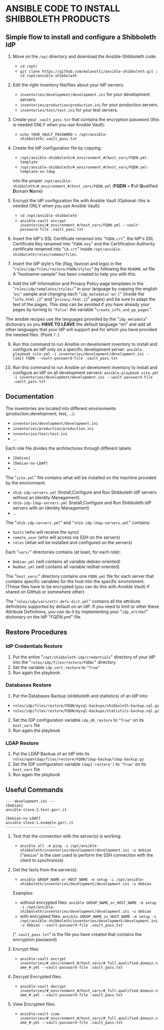 # ANSIBLE CODE TO INSTALL SHIBBOLETH PRODUCTS

## Simple flow to install and configure a Shibboleth IdP

1. Move on the ```/opt``` directory and download the Ansible-Shibboleth code:
    * ```cd /opt/```
    * ```git clone https://github.com/malavolti/ansible-shibboleth.git ; cd /opt/ansible-shibboleth```

2. Edit the right inventory file/files about your IdP servers:
    * ```inventories/development/development.ini``` for your development servers.
    * ```inventories/production/production.ini``` for your production servers.
    * ```inventories/test/test.ini``` for your test servers.

3. Create your ```.vault_pass.txt``` that contains the encryption password (this is needed ONLY when you use Ansible Vault):
    * ```echo YOUR_VAULT_PASSWORD > /opt/ansible-shibboleth/.vault_pass.txt```

4. Create the IdP configuration file by copying:
    * ```/opt/ansible-shibboleth/#_environment_#/host_vars/FQDN.yml-template```
    * ```/opt/ansible-shibboleth/#_environment_#/host_vars/FQDN.yml-template-no-ldap```

   into the proper ```/opt/ansible-shibboleth/#_environment_#/host_vars/FQDN.yml```  (**FQDN** = **F**ull **Q**ualified **D**omain **N**ame)

5. Encrypt the IdP configuration file with Ansible Vault (Optional: this is needed ONLY when you use Ansible Vault):
    * ```cd /opt/ansible-shibboleth```
    * ```ansible-vault encrypt inventories/#_environment_#/host_vars/FQDN.yml --vault-password-file .vault_pass.txt```

6. Insert the IdP's SSL Certificate renamed into "```FQDN.crt```", the IdP's SSL Certificate Key renamed into "```FQDN.key```" and the Certification Authority certificate renamed into "```CA.crt```" inside ```/opt/ansible-shibboleth/roles/common/files```.

7. Insert the IdP style's file (flag, favicon and logo) in the "```roles/idp/files/restore/FQDN/styles```" by following the ```README.md``` file. A "hostname-sample" has been created to help you with this.

8. Add the IdP Information and Privacy Policy page templates in the "```roles/idp/templates/styles/```" in your language by copying the english '```en/```' sample and changing each "```idp_metadata['en']```" (inside the "```info.html.j2```" and "```privacy.html.j2```" pages) and be sure to adapt the text of the pages. This step can be avoided if you have already your pages by turning to ```"False"``` the variable "```create_info_and_pp_pages```".

The ansible recipes use the languages provided by the "```idp_metadata```" dictionary so you **HAVE TO LEAVE** the default language "en" and add all other languages that your IdP will support and for which you have provided the needed files. (Point ```7.```)

9. Run this command to run Ansible on develoment inventory to install and configure an IdP only on a specific development server:
    ```ansible-playbook site.yml -i inventories/development/development.ini --limit FQDN --vault-password-file .vault_pass.txt```

10. Run this command to run Ansible on develoment inventory to install and configure an IdP on all development servers:
    ```ansible-playbook site.yml -i inventories/development/development.ini --vault-password-file .vault_pass.txt```

## Documentation ##
The inventories are located into different environments (production,development, test, ...):
   - ```inventories/development/development.ini```
   - ```inventories/production/production.ini```
   - ```inventories/test/test.ini```
   - ...

Each role file divides the architectures through different labels:
   - ```[Debian]```
   - ```[Debian-no-LDAP]```
   - ...

The "```site.yml```" file contains what will be installed on the machine provided by the environment:
   - ```shib-idp-servers.yml``` (Install,Configure and Run Shibboleth IdP servers without an Identity Management)
   - ```shib-idp-ldap-servers.yml``` (Install,Configure and Run Shibboleth IdP servers with an Identity Management)
   - ...

The "```shib-idp-servers.yml```" and "```shib-idp-ldap-servers.yml```" contains:
   - ```hosts```        (who will receive the sync)
   - ```remote_user```  (who will access via SSH on the servers)
   - ```roles```        (what will be installed and configured on the servers)

Each "```vars/```" directories contains (at least, for each role):
   - ```Debian.yml```   (will contains all variable debian-oriented)
   - ```RedHat.yml```   (will contains all variable redhat-oriented)

The "```host_vars/```" directory contains one ```FQDN.yml``` file for each server that contains specific variables for the host into the specific environment.
(These files have to be encrypted (you can do this with Ansible Vault) if shared on GitHub or somewhere other)

The "```roles/idp/vars/attr-defs-dict.yml```" contains all the attribute definitions supported by default on an IdP. If you need to limit or other these Attribute Definitions, you can do it by implementing your "```idp_attrDef```" dictionary on the IdP "*FQDN.yml*" file.

## Restore Procedures ##

### IdP Credentials Restore

1. Put the entire "```/opt/shibboleth-idp/credentials```" directory of your IdP into the "```roles/idp/files/restore/FQDN/```" directory
2. Set the variable ```idp_cert_restore``` to ```"True"```
3. Run again the playbook

### Databases Restore

1. Put the Databases Backup (shibboleth and statistics) of an IdP into:
  - ```roles/idp/files/restore/FDQN/mysql-backups/shibboleth-backup.sql.gz```
  - ```roles/idp/files/restore/FQDN/mysql-backups/statistics-backup.sql.gz```

2. Set the IDP configuration variable ```idp_db_restore``` to ```"True"``` on its ```host_vars``` file
3. Run again the playbook

### LDAP Restore

1. Put the LDAP Backup of an IdP into its ```roles/openldap/files/restore/FQDN/ldap-backup/ldap-backup.gz```
2. Set the IDP configuration variable ```ldap['restore']``` to ```"True"``` on its ```host_vars``` file
3. Run again the playbook


## Useful Commands ##

```
--- development.ini ---
[Debian]
ansible-slave-2.test.garr.it

[Debian-no-LDAP]
ansible-slave-1.example.garr.it
-----------------------
```

1. Test that the connection with the server(s) is working:
   * ```ansible all -m ping -i /opt/ansible-shibboleth/inventories/development/development.ini -u debian```
   ("```debian```" is the user used to perform the SSH connection with the client to synchronize)

2. Get the facts from the server(s):
   * ```ansible GROUP_NAME_or_HOST_NAME -m setup -i /opt/ansible-shibboleth/inventories/development/development.ini -u debian```

   Examples:
      * without encrypted files:
         ```ansible GROUP_NAME_or_HOST_NAME -m setup -i /opt/ansible-shibboleth/inventories/development/development.ini -u debian```
      * with encrypted files:
         ```ansible GROUP_NAME_or_HOST_NAME -m setup -i /opt/ansible-shibboleth/inventories/development/development.ini -u debian --vault-password-file .vault_pass.txt```

   ("```.vault_pass.txt```" is the file you have created that contains the encryption password)

3. Encrypt files:
   * ```ansible-vault encrypt inventories/#_environment_#/host_vars/#_full.qualified.domain.name_#.yml --vault-password-file .vault_pass.txt```

4. Decrypt Encrypted files:
   * ```ansible-vault decrypt inventories/#_environment_#/host_vars/#_full.qualified.domain.name_#.yml --vault-password-file .vault_pass.txt```

5. View Encrypted files:
   * ```ansible-vault view inventories/#_environment_#/host_vars/#_full.qualified.domain.name_#.yml --vault-password-file .vault_pass.txt```
